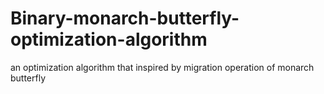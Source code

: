 # Binary-monarch-butterfly-optimization-algorithm
an optimization algorithm that inspired by migration operation of monarch butterfly 
